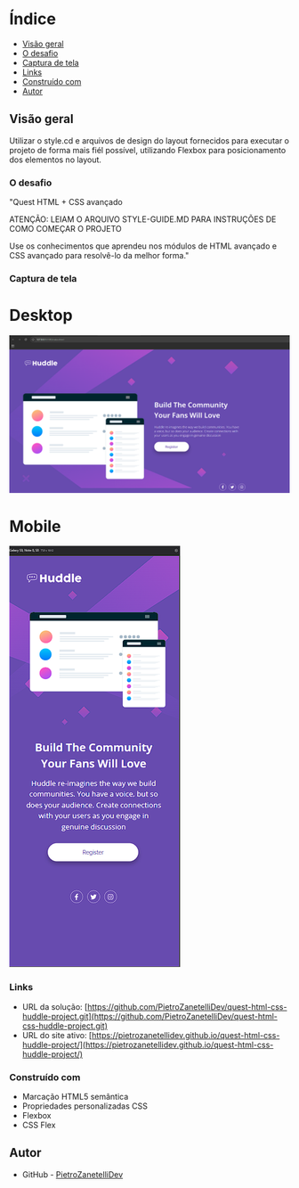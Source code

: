 # Índice

- [Visão geral](#visão-geral)
- [O desafio](#o-desafio)
- [Captura de tela](#captura-de-tela)
- [Links](#links)
- [Construído com](#construído-com)
- [Autor](#autor)


## Visão geral

Utilizar o style.cd e arquivos de design do layout fornecidos para executar o projeto de forma mais fiél possível, utilizando Flexbox para posicionamento dos elementos no layout.

### O desafio
"Quest HTML + CSS avançado

ATENÇÃO: LEIAM O ARQUIVO STYLE-GUIDE.MD PARA INSTRUÇÕES DE COMO COMEÇAR O PROJETO 

Use os conhecimentos que aprendeu nos módulos de HTML avançado e CSS avançado para resolvê-lo da melhor forma."

### Captura de tela

# Desktop
![](./screenshots/huddle-project-desktop-screenshot.png)
# Mobile
![](./screenshots/huddle-project-mobile-screenshot.png)

### Links

- URL da solução: [https://github.com/PietroZanetelliDev/quest-html-css-huddle-project.git](https://github.com/PietroZanetelliDev/quest-html-css-huddle-project.git)
- URL do site ativo: [https://pietrozanetellidev.github.io/quest-html-css-huddle-project/](https://pietrozanetellidev.github.io/quest-html-css-huddle-project/)

### Construído com

- Marcação HTML5 semântica
- Propriedades personalizadas CSS
- Flexbox
- CSS Flex

## Autor
- GitHub - [PietroZanetelliDev](https://github.com/PietroZanetelliDev)
